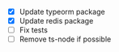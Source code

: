 - [x] Update typeorm package
- [x] Update redis package
- [ ] Fix tests
- [ ] Remove ts-node if possible
